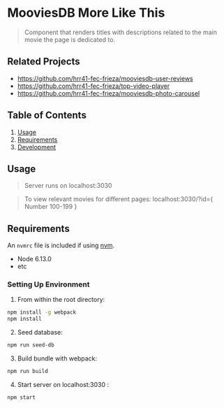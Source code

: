 # MooviesDB More Like This

> Component that renders titles with descriptions related to the main movie the page is dedicated to.  
 
## Related Projects

  - https://github.com/hrr41-fec-frieza/mooviesdb-user-reviews
  - https://github.com/hrr41-fec-frieza/top-video-player
  - https://github.com/hrr41-fec-frieza/mooviesdb-photo-carousel
  
## Table of Contents

1. [Usage](#Usage)
1. [Requirements](#requirements)
1. [Development](#development)

## Usage

> Server runs on localhost:3030

> To view relevant movies for different pages:
  localhost:3030/?id={ Number 100-199 }

## Requirements

An `nvmrc` file is included if using [nvm](https://github.com/creationix/nvm).

- Node 6.13.0
- etc

### Setting Up Environment

1. From within the root directory:

```sh
npm install -g webpack
npm install
```

2. Seed database:
```sh
npm run seed-db
```

3. Build bundle with webpack:
```sh
npm run build
```

4. Start server on localhost:3030 :
```sh
npm start
```

